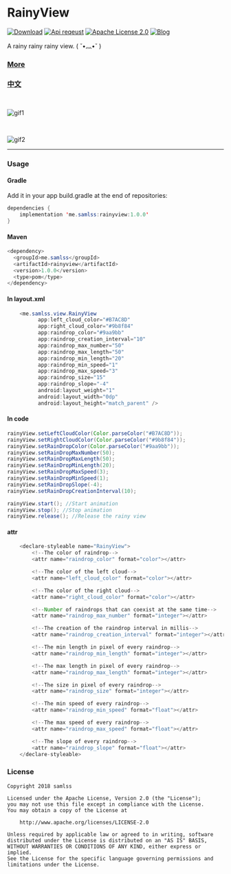# RainyView
[![Download](https://api.bintray.com/packages/samlss/maven/rainyview/images/download.svg)](https://bintray.com/samlss/maven/rainyview/_latestVersion)   [![Api reqeust](https://img.shields.io/badge/API-11+-brightgreen.svg?style=flat)](https://android-arsenal.com/api?level=11#l11)    [![Apache License 2.0](https://img.shields.io/hexpm/l/plug.svg)](https://github.com/samlss/RainyView/blob/master/LICENSE)  [![Blog](https://img.shields.io/badge/samlss-blog-orange.svg)](https://blog.csdn.net/Samlss)

A rainy rainy rainy view. ( ˘•灬•˘ )

### [More](https://github.com/samlss/FunnyViews)

### [中文](https://github.com/samlss/RainyView/wiki/Chinese_Document)

<br/>


![gif1](https://github.com/samlss/RainyView/blob/master/screenshots/screenshot1.gif)

<br/>

![gif2](https://github.com/samlss/RainyView/blob/master/screenshots/screenshot2.gif)



------
### Usage

#### Gradle
Add it in your app build.gradle at the end of repositories:
  ```java
  dependencies {
      implementation 'me.samlss:rainyview:1.0.0'
  }
  ```

#### Maven
```java
<dependency>
  <groupId>me.samlss</groupId>
  <artifactId>rainyview</artifactId>
  <version>1.0.0</version>
  <type>pom</type>
</dependency>
```

#### In layout.xml

```java
    <me.samlss.view.RainyView
          app:left_cloud_color="#B7AC8D"
          app:right_cloud_color="#9b8f84"
          app:raindrop_color="#9aa9bb"
          app:raindrop_creation_interval="10"
          app:raindrop_max_number="50"
          app:raindrop_max_length="50"
          app:raindrop_min_length="20"
          app:raindrop_min_speed="1"
          app:raindrop_max_speed="3"
          app:raindrop_size="15"
          app:raindrop_slope="-4"
          android:layout_weight="1"
          android:layout_width="0dp"
          android:layout_height="match_parent" />
```

#### In code
```java
rainyView.setLeftCloudColor(Color.parseColor("#B7AC8D"));
rainyView.setRightCloudColor(Color.parseColor("#9b8f84"));
rainyView.setRainDropColor(Color.parseColor("#9aa9bb"));
rainyView.setRainDropMaxNumber(50);
rainyView.setRainDropMaxLength(50);
rainyView.setRainDropMinLength(20);
rainyView.setRainDropMaxSpeed(3);
rainyView.setRainDropMinSpeed(1);
rainyView.setRainDropSlope(-4);
rainyView.setRainDropCreationInterval(10);

rainyView.start(); //Start animation
rainyView.stop(); //Stop animation
rainyView.release(); //Release the rainy view
```


#### attr

```java
    <declare-styleable name="RainyView">
        <!--The color of raindrop-->
        <attr name="raindrop_color" format="color"></attr>

        <!--The color of the left cloud-->
        <attr name="left_cloud_color" format="color"></attr>

        <!--The color of the right cloud-->
        <attr name="right_cloud_color" format="color"></attr>

        <!--Number of raindrops that can coexist at the same time-->
        <attr name="raindrop_max_number" format="integer"></attr>

        <!--The creation of the raindrop interval in millis-->
        <attr name="raindrop_creation_interval" format="integer"></attr>

        <!--The min length in pixel of every raindrop-->
        <attr name="raindrop_min_length" format="integer"></attr>

        <!--The max length in pixel of every raindrop-->
        <attr name="raindrop_max_length" format="integer"></attr>

        <!--The size in pixel of every raindrop-->
        <attr name="raindrop_size" format="integer"></attr>

        <!--The min speed of every raindrop-->
        <attr name="raindrop_min_speed" format="float"></attr>

        <!--The max speed of every raindrop-->
        <attr name="raindrop_max_speed" format="float"></attr>

        <!--The slope of every raindrop-->
        <attr name="raindrop_slope" format="float"></attr>
    </declare-styleable>
```

### License

```
Copyright 2018 samlss

Licensed under the Apache License, Version 2.0 (the "License");
you may not use this file except in compliance with the License.
You may obtain a copy of the License at

    http://www.apache.org/licenses/LICENSE-2.0

Unless required by applicable law or agreed to in writing, software
distributed under the License is distributed on an "AS IS" BASIS,
WITHOUT WARRANTIES OR CONDITIONS OF ANY KIND, either express or implied.
See the License for the specific language governing permissions and
limitations under the License.
```
